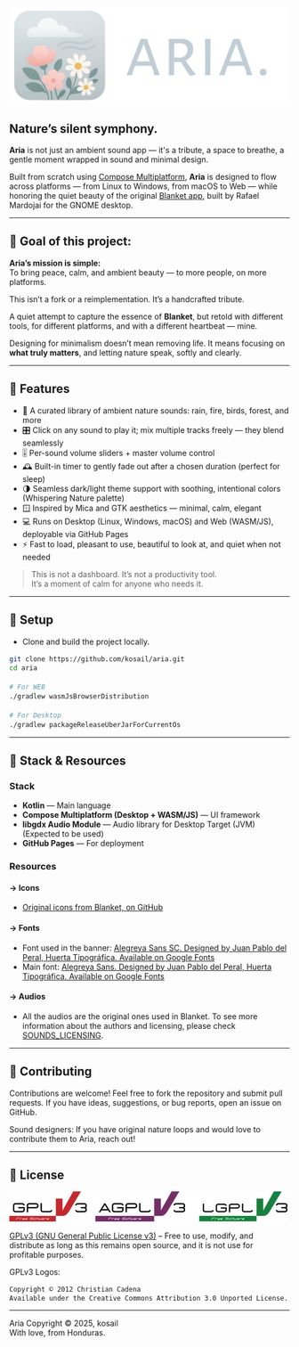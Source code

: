 ![Aria logo](repo_images/banner.webp)

Nature’s silent symphony.
---

**Aria** is not just an ambient sound app — it's a tribute, a space to breathe, a gentle moment wrapped in sound and minimal design.

Built from scratch using [Compose Multiplatform](https://github.com/JetBrains/compose-multiplatform), **Aria** is designed to flow across platforms — from Linux to Windows, from macOS to Web — while honoring the quiet beauty of the original [Blanket app](https://github.com/rafaelmardojai/blanket), built by Rafael Mardojai for the GNOME desktop.

---

## 🌺 Goal of this project:

**Aria’s mission is simple:**  
To bring peace, calm, and ambient beauty — to more people, on more platforms.

This isn’t a fork or a reimplementation. It’s a handcrafted tribute.

A quiet attempt to capture the essence of **Blanket**, but retold with different tools, for different platforms, and with a different heartbeat — mine.

Designing for minimalism doesn’t mean removing life. It means focusing on **what truly matters**, and letting nature speak, softly and clearly.

---

## 🌼 Features

- 🎵 A curated library of ambient nature sounds: rain, fire, birds, forest, and more
- 🎛️ Click on any sound to play it; mix multiple tracks freely — they blend seamlessly
- 🎚 Per-sound volume sliders + master volume control
- 🕰 Built-in timer to gently fade out after a chosen duration (perfect for sleep)
- 🌗 Seamless dark/light theme support with soothing, intentional colors (Whispering Nature palette)
- 🪟 Inspired by Mica and GTK aesthetics — minimal, calm, elegant
- 💻 Runs on Desktop (Linux, Windows, macOS) and Web (WASM/JS), deployable via GitHub Pages
- ⚡️ Fast to load, pleasant to use, beautiful to look at, and quiet when not needed

> This is not a dashboard. It’s not a productivity tool.  
> It’s a moment of calm for anyone who needs it.


---

## 🌻 Setup

- Clone and build the project locally.

```bash
git clone https://github.com/kosail/aria.git
cd aria

# For WEB
./gradlew wasmJsBrowserDistribution

# For Desktop
./gradlew packageReleaseUberJarForCurrentOs
```

---

## 🔧 Stack & Resources
### Stack
- **Kotlin** — Main language
- **Compose Multiplatform (Desktop + WASM/JS)** — UI framework
- **libgdx Audio Module** — Audio library for Desktop Target (JVM) (Expected to be used) 
- **GitHub Pages** — For deployment

### Resources

#### -> Icons
- [Original icons from Blanket, on GitHub](https://github.com/rafaelmardojai/blanket)


#### -> Fonts
- Font used in the banner: [Alegreya Sans SC. Designed by Juan Pablo del Peral, Huerta Tipográfica. Available on Google Fonts](https://fonts.google.com/specimen/Alegreya+Sans+SC)
- Main font: [Alegreya Sans. Designed by Juan Pablo del Peral, Huerta Tipográfica. Available on Google Fonts](https://fonts.google.com/specimen/Alegreya+Sans)

#### -> Audios
- All the audios are the original ones used in Blanket. To see more information about the authors and licensing, please check [SOUNDS_LICENSING](SOUNDS_LICENSING.md).

---

## 💐 Contributing
Contributions are welcome!
Feel free to fork the repository and submit pull requests.
If you have ideas, suggestions, or bug reports, open an issue on GitHub.

Sound designers: If you have original nature loops and would love to contribute them to Aria, reach out!

[//]: # (---)

[//]: # ()
[//]: # (## 🎒 What I learned from this project)

---

## 📜 License
![GPLv3 License logo. Copyright © 2012 Christian Cadena](repo_images/license-logos-by-christian-candena-GNU_GPLv3_License.webp)

[GPLv3 (GNU General Public License v3)](COPYING.txt) – Free to use, modify, and distribute as long as this remains open source, and it is not use for profitable purposes.

GPLv3 Logos:

    Copyright © 2012 Christian Cadena
    Available under the Creative Commons Attribution 3.0 Unported License.

---

Aria Copyright © 2025, kosail
<br>
With love, from Honduras.